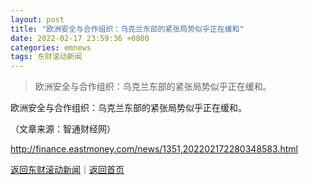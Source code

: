 ```yaml
---
layout: post
title: "欧洲安全与合作组织：乌克兰东部的紧张局势似乎正在缓和"
date: 2022-02-17 23:59:36 +0800
categories: emnews
tags: 东财滚动新闻
---
```

> 欧洲安全与合作组织：乌克兰东部的紧张局势似乎正在缓和。

<p>欧洲安全与合作组织：乌克兰东部的紧张局势似乎正在缓和。</p><p class="em_media">（文章来源：智通财经网）</p>

<http://finance.eastmoney.com/news/1351,202202172280348583.html>

[返回东财滚动新闻](//finews.withounder.com/emnews/)｜[返回首页](//finews.withounder.com/)